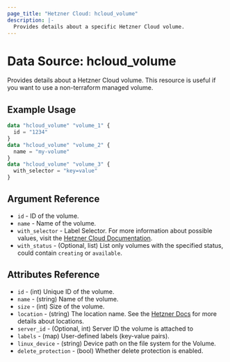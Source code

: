 ```yaml
---
page_title: "Hetzner Cloud: hcloud_volume"
description: |-
  Provides details about a specific Hetzner Cloud volume.
---
```


# Data Source: hcloud_volume

Provides details about a Hetzner Cloud volume.
This resource is useful if you want to use a non-terraform managed volume.

## Example Usage

```terraform
data "hcloud_volume" "volume_1" {
  id = "1234"
}
data "hcloud_volume" "volume_2" {
  name = "my-volume"
}
data "hcloud_volume" "volume_3" {
  with_selector = "key=value"
}
```

## Argument Reference

- `id` - ID of the volume.
- `name` - Name of the volume.
- `with_selector` - Label Selector. For more information about possible values, visit the [Hetzner Cloud Documentation](https://docs.hetzner.cloud/reference/cloud#label-selector).
- `with_status` - (Optional, list) List only volumes with the specified status, could contain `creating` or `available`.

## Attributes Reference

- `id` - (int) Unique ID of the volume.
- `name` - (string) Name of the volume.
- `size` - (int) Size of the volume.
- `location` - (string) The location name. See the [Hetzner Docs](https://docs.hetzner.com/cloud/general/locations/#what-locations-are-there) for more details about locations.
- `server_id` - (Optional, int) Server ID the volume is attached to
- `labels` - (map) User-defined labels (key-value pairs).
- `linux_device` - (string) Device path on the file system for the Volume.
- `delete_protection` - (bool) Whether delete protection is enabled.
